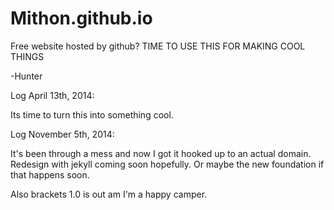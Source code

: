 Mithon.github.io
================

Free website hosted by github? TIME TO USE THIS FOR MAKING COOL THINGS

-Hunter

Log April 13th, 2014:

Its time to turn this into something cool.

Log November 5th, 2014:

It's been through a mess and now I got it hooked up to an actual domain. Redesign with jekyll coming soon hopefully. Or maybe the new foundation if that happens soon.

Also brackets 1.0 is out am I'm a happy camper.